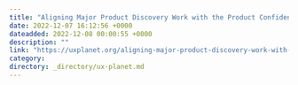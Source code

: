 ```yaml
---
title: "Aligning Major Product Discovery Work with the Product Confidence Matrix"
date: 2022-12-07 16:12:56 +0000
dateadded: 2022-12-08 00:00:55 +0000
description: ""
link: "https://uxplanet.org/aligning-major-product-discovery-work-with-the-product-confidence-matrix-f8a86ac656c2?source=rss----819cc2aaeee0---4"
category:
directory: _directory/ux-planet.md
---
```

